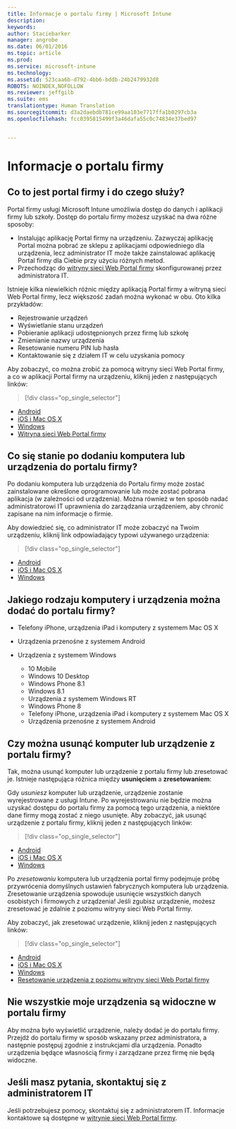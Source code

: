 ```yaml
---
title: Informacje o portalu firmy | Microsoft Intune
description: 
keywords: 
author: Staciebarker
manager: angrobe
ms.date: 06/01/2016
ms.topic: article
ms.prod: 
ms.service: microsoft-intune
ms.technology: 
ms.assetid: 523caa6b-d792-4bb6-bddb-24b2479932d8
ROBOTS: NOINDEX,NOFOLLOW
ms.reviewer: jeffgilb
ms.suite: ems
translationtype: Human Translation
ms.sourcegitcommit: d3a2daebdb781ce99aa103e7717ffa1b0297cb3a
ms.openlocfilehash: fcc0395815499f3a46dafa55c0c74834e37bed97


---
```


# Informacje o portalu firmy

## Co to jest portal firmy i do czego służy?
Portal firmy usługi Microsoft Intune umożliwia dostęp do danych i aplikacji firmy lub szkoły. Dostęp do portalu firmy możesz uzyskać na dwa różne sposoby:

- Instalując aplikację Portal firmy na urządzeniu. Zazwyczaj aplikację Portal można pobrać ze sklepu z aplikacjami odpowiedniego dla urządzenia, lecz administrator IT może także zainstalować aplikację Portal firmy dla Ciebie przy użyciu różnych metod.
- Przechodząc do [witryny sieci Web Portal firmy](http://portal.manage.microsoft.com) skonfigurowanej przez administratora IT.

Istnieje kilka niewielkich różnic między aplikacją Portal firmy a witryną sieci Web Portal firmy, lecz większość zadań można wykonać w obu. Oto kilka przykładów:

- Rejestrowanie urządzeń
- Wyświetlanie stanu urządzeń
- Pobieranie aplikacji udostępnionych przez firmę lub szkołę
- Zmienianie nazwy urządzenia
- Resetowanie numeru PIN lub hasła
- Kontaktowanie się z działem IT w celu uzyskania pomocy

Aby zobaczyć, co można zrobić za pomocą witryny sieci Web Portal firmy, a co w aplikacji Portal firmy na urządzeniu, kliknij jeden z następujących linków:

> [!div class="op_single_selector"]
- [Android](using-your-android-device-with-intune.md)
- [iOS i Mac OS X](using-your-ios-or-mac-os-x-device-with-intune.md)
- [Windows](using-your-windows-device-with-intune.md)
- [Witryna sieci Web Portal firmy](using-the-intune-company-portal-website.md)

## Co się stanie po dodaniu komputera lub urządzenia do portalu firmy?
Po dodaniu komputera lub urządzenia do Portalu firmy może zostać zainstalowane określone oprogramowanie lub może zostać pobrana aplikacja (w zależności od urządzenia).  Można również w ten sposób nadać administratorowi IT uprawnienia do zarządzania urządzeniem, aby chronić zapisane na nim informacje o firmie.

Aby dowiedzieć się, co administrator IT może zobaczyć na Twoim urządzeniu, kliknij link odpowiadający typowi używanego urządzenia:

> [!div class="op_single_selector"]
- [Android](what-happens-if-you-install-the-company-portal-app-and-enroll-your-device-in-intune-android.md)
- [iOS i Mac OS X](what-happens-if-you-install-the-company-portal-app-and-enroll-your-device-in-intune-ios.md)
- [Windows](what-can-your-it-administrator-see-when-you-enroll-your-device-in-intune-windows.md)

## Jakiego rodzaju komputery i urządzenia można dodać do portalu firmy?

-   Telefony iPhone, urządzenia iPad i komputery z systemem Mac OS X

-   Urządzenia przenośne z systemem Android

-   Urządzenia z systemem Windows
    -   10 Mobile
    -   Windows 10 Desktop
    -   Windows Phone 8.1
    -   Windows 8.1
    -   Urządzenia z systemem Windows RT
    -   Windows Phone 8
    -   Telefony iPhone, urządzenia iPad i komputery z systemem Mac OS X
    -   Urządzenia przenośne z systemem Android


## Czy można usunąć komputer lub urządzenie z portalu firmy?
Tak, można usunąć komputer lub urządzenie z portalu firmy lub zresetować je. Istnieje następująca różnica między **usunięciem** a **zresetowaniem**:

Gdy *usuniesz* komputer lub urządzenie, urządzenie zostanie wyrejestrowane z usługi Intune. Po wyrejestrowaniu nie będzie można uzyskać dostępu do portalu firmy za pomocą tego urządzenia, a niektóre dane firmy mogą zostać z niego usunięte. Aby zobaczyć, jak usunąć urządzenie z portalu firmy, kliknij jeden z następujących linków:

> [!div class="op_single_selector"]
- [Android](unenroll-your-device-from-intune-android.md)
- [iOS i Mac OS X](unenroll-your-device-from-intune-ios.md)
- [Windows](unenroll-your-device-from-intune-windows.md)

Po *zresetowaniu* komputera lub urządzenia portal firmy podejmuje próbę przywrócenia domyślnych ustawień fabrycznych komputera lub urządzenia. Zresetowanie urządzenia spowoduje usunięcie wszystkich danych osobistych i firmowych z urządzenia! Jeśli zgubisz urządzenie, możesz zresetować je zdalnie z poziomu witryny sieci Web Portal firmy.

Aby zobaczyć, jak zresetować urządzenie, kliknij jeden z następujących linków:

> [!div class="op_single_selector"]
- [Android](reset-erase-your-lost-or-stolen-device-android.md)
- [iOS i Mac OS X](reset-erase-your-lost-or-stolen-device-ios.md)
- [Windows](reset-erase-your-lost-or-stolen-device-windows.md)
- [Resetowanie urządzenia z poziomu witryny sieci Web Portal firmy](reset-your-device-cpwebsite.md)

## Nie wszystkie moje urządzenia są widoczne w portalu firmy
Aby można było wyświetlić urządzenie, należy dodać je do portalu firmy. Przejdź do portalu firmy w sposób wskazany przez administratora, a następnie postępuj zgodnie z instrukcjami dla urządzenia. Ponadto urządzenia będące własnością firmy i zarządzane przez firmę nie będą widoczne.

## Jeśli masz pytania, skontaktuj się z administratorem IT
Jeśli potrzebujesz pomocy, skontaktuj się z administratorem IT. Informacje kontaktowe są dostępne w [witrynie sieci Web Portal firmy](http://portal.manage.microsoft.com).



<!--HONumber=Aug16_HO4-->



